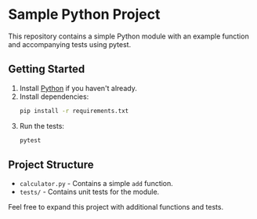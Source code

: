 # Sample Python Project

This repository contains a simple Python module with an example function and accompanying tests using pytest.

## Getting Started

1. Install [Python](https://www.python.org/) if you haven't already.
2. Install dependencies:
   ```bash
   pip install -r requirements.txt
   ```
3. Run the tests:
   ```bash
   pytest
   ```

## Project Structure

- `calculator.py` - Contains a simple `add` function.
- `tests/` - Contains unit tests for the module.

Feel free to expand this project with additional functions and tests.
